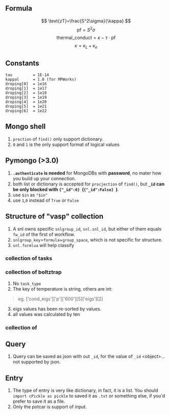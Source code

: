 
## Formula

$$
\text{zT}=\frac{S^2\sigma}{\kappa}
$$
$$
\text{pf}=S^2\sigma 
$$
$$
\text{thermal_conduct} = \kappa - \tau\cdot\text{pf}
$$
$$
\kappa=\kappa_L+\kappa_e
$$
## Constants  
```
tau			= 1E-14
kappal		= 1.0 (for MPWorks)
droping[0]	= 1e16
droping[1]	= 1e17
droping[2]	= 1e18
droping[3]	= 1e19
droping[4]	= 1e20
droping[5]	= 1e21
droping[6]	= 1e22
```
## Mongo shell
1. `proction` of `find()` only support dictionary.
2. `0` and `1` is the only support format of logical values

## Pymongo (>3.0)
1. **`.authenticate` is needed** for MongoDBs with **password**, no mater how you build up your connection.
2. both list or dictionary is accepted for `procjection` of `find()`, but **`_id` can be only blocked with  `{"_id":0} `(`{"_id":False} `)**.
3. use `$in` as `"$in"`
4. use `1`,`0` instead of `True` or `False`

## Structure of "vasp" collection
1. A snl owns specific `snlgroup_id`, `snl.snl_id`, but either of them equals `fw_id` of the first of workflow.
2. `snlgroup_key`=`formula`+`group_space`, which is not specific for structure.
3. `snl.formlua` will help classify

### collection of tasks

### collection of boltztrap

1. No `task_type`  
2. The key of temperature is string, others are int:  
> eg. ['cond_eigs']['p']['600'][5]['eigs'][2]    

3. eigs values has been re-sorted by values.
4. all values was calculated by ten

### collection of 
## Query
1. Query can be saved as json with out `_id`, for the value of `_id` \<object>... not supported by json.

## Entry
1. The type of entry is very like dictionary, in fact, it is a list. You should `import cPickle as pickle` to saved it as `.txt` or something else, if you'd prefer to save it as a file.
2. Only the potcar is support of input.